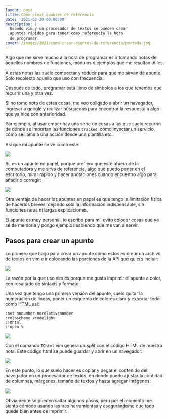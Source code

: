 ```yaml
---
layout: post
title: Cómo crear apuntes de referencia
date: '2021-03-29 00:00:00'
description: |
  Usando vim y un procesador de textos se pueden crear
  apuntes rápidos para tener como referencia la hora
  de programar.
cover: /images/2021/como-crear-apuntes-de-referencia/portada.jpg
---
```


Algo que me sirve mucho a la hora de programar es ir tomando
notas de aquellos nombres de funciones, módulos o ejemplos que
me resultan útiles. 

A estas notas las suelo compactar y reducir para que me sirvan
de apunte. Solo recolecto aquello que uso con frecuencia.

Después de todo, programar está lleno de símbolos a los que
tenemos que recurrir una y otra vez.

Si no tomo nota de estas cosas, me veo obligado a abrir un
navegador, ingresar a google y realizar búsquedas para encontrar
la respuesta a algo que ya hice con anterioridad.

Por ejemplo, al usar ember hay una serie de cosas a las que
suelo recurrir: de dónde se importan las funciones `tracked`, cómo
inyectar un servicio, cómo se llama a una acción desde una plantilla
etc.. 

Así que mi apunte se ve como este:

![](/images/2021/como-crear-apuntes-de-referencia/apunte1.jpg)

Sí, es un apunte en papel, porque prefiero que esté afuera de
la computadora y me sirva de referencia, algo que puedo poner en
el escritorio, mirar rápido y hacer anotaciones cuando encuentro
algo para añadir o corregir:

![](/images/2021/como-crear-apuntes-de-referencia/apunte2.jpg)


Otra ventaja de hacer los apuntes en papel es que tengo la
limitación física de hacerlos breves, dejando solo la información
indispensable, sin funciones raras ni largas explicaciones.

El apunte es muy personal, lo escribo para mí, evito colocar
cosas que ya sé de memoria y pongo ejemplos sabiendo que me
van a servir.

## Pasos para crear un apunte

Lo primero que hago para crear un apunte como estos es crear un
archivo de textos en vim e ir colocando las porciones de la API que
quiero incluir:

![](/images/2021/como-crear-apuntes-de-referencia/vim.png)

La razón por la que uso vim es porque me gusta imprimir el
apunte a color, con resaltado de sintaxis y formato.

Una vez que tengo una primera versión del apunte, suelo quitar
la numeración de líneas, poner un esquema de colores claro y exportar
todo como HTML así:

```
:set nonumber norelativenumber
:coloscheme xcodelight
:TOhtml
:!open %
```

![](/images/2021/como-crear-apuntes-de-referencia/exportado1.png)

Con el comando `TOhtml` vim genera un *split* con el código HTML
de nuestra nota. Este código html se puede guardar y abrir en
un navegador:

![](/images/2021/como-crear-apuntes-de-referencia/exportado2.png)

En este punto, lo que suelo hacer es copiar y pegar el contenido
del navegador en un procesador de textos, en donde puedo ajustar
la cantidad de columnas, márgenes, tamaño de textos y hasta agregar
imágenes:

![](/images/2021/como-crear-apuntes-de-referencia/final.png)

Obviamente se pueden saltar algunos pasos, pero por el momento
me siento cómodo usando las tres herramientas y asegurándome que
todo quede bien antes de imprimir.


